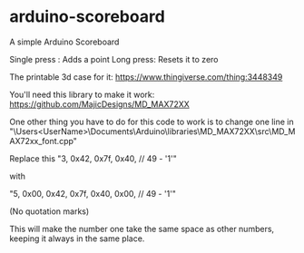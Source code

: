 # arduino-scoreboard
A simple Arduino Scoreboard

Single press : Adds a point
Long press: Resets it to zero

The printable 3d case for it:
https://www.thingiverse.com/thing:3448349


You'll need this library to make it work:
https://github.com/MajicDesigns/MD_MAX72XX

One other thing you have to do for this code to work is to change one line in 
"\Users\<UserName>\Documents\Arduino\libraries\MD_MAX72XX\src\MD_MAX72xx_font.cpp"


Replace this 
"3, 0x42, 0x7f, 0x40,  // 49 - '1'"

with

"5, 0x00, 0x42, 0x7f, 0x40, 0x00,	// 49 - '1'"

(No quotation marks)

This will make the number one take the same space as other numbers, keeping it always in the same place.
